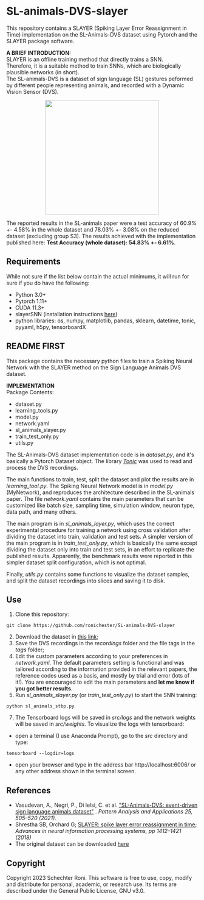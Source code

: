 # SL-animals-DVS-slayer
This repository contains a SLAYER (Spiking Layer Error Reassignment in Time) implementation on the SL-Animals-DVS dataset using Pytorch and the SLAYER package software.

**A BRIEF INTRODUCTION:**  
SLAYER is an offline training method that directly trains a SNN.  
Therefore, it is a suitable method to train SNNs, which are biologically plausible networks (in short).  
The SL-animals-DVS is a dataset of sign language (SL) gestures peformed by different people representing animals, and recorded with a Dynamic Vision Sensor (DVS).  

<p align="center">
<img src="https://media.springernature.com/lw685/springer-static/image/art%3A10.1007%2Fs10044-021-01011-w/MediaObjects/10044_2021_1011_Fig4_HTML.png" width="300px></p>

<p align="center"> </p>  

The reported results in the SL-animals paper were a test accuracy of 60.9% +- 4.58% in the whole dataset and 78.03% +- 3.08% on the reduced dataset (excluding group S3). The results achieved with the implementation published here: **Test Accuracy (whole dataset): 54.83% +- 6.61%**.  
           
## Requirements
While not sure if the list below contain the actual minimums, it will run for sure if you do have the following:
- Python 3.0+
- Pytorch 1.11+
- CUDA 11.3+
- slayerSNN (installation instructions [here](https://github.com/bamsumit/slayerPytorch))
- python libraries: os, numpy, matplotlib, pandas, sklearn, datetime, tonic, pyyaml, h5py, tensorboardX

## README FIRST
This package contains the necessary python files to train a Spiking Neural Network with the SLAYER method on the Sign Language Animals DVS dataset. 

**IMPLEMENTATION**  
Package Contents:  
- dataset.py
- learning_tools.py
- model.py
- network.yaml
- sl_animals_slayer.py
- train_test_only.py
- utils.py

The SL-Animals-DVS dataset implementation code is in *dataset.py*, and it's basically a Pytorch Dataset object. The library [*Tonic*](https://tonic.readthedocs.io/en/latest/index.html#) was used to read and process the DVS recordings.  

The main functions to train, test, split the dataset and plot the results are in *learning_tool.py*. The Spiking Neural Network model is in *model.py* (MyNetwork), and reproduces the architecture described in the SL-animals paper. The file *network.yaml* contains the main parameters that can be customized like batch size, sampling time, simulation window, neuron type, data path, and many others.  

 The main program is in *sl_animals_layer.py*, which uses the correct experimental procedure for training a network using cross validation after dividing the dataset into train, validation and test sets. A simpler version of the main program is in *train_test_only.py*, which is basically the same except dividing the dataset only into train and test sets, in an effort to replicate the published results. Apparently, the benchmark results were reported in this simpler dataset split configuration, which is not optimal.  

 Finally, *utils.py* contains some functions to visualize the dataset samples, and split the dataset recordings into slices and saving it to disk.

## Use
1. Clone this repository:
```
git clone https://github.com/ronichester/SL-animals-DVS-slayer
```
2. Download the dataset in [this link](http://www2.imse-cnm.csic.es/neuromorphs/index.php/SL-ANIMALS-DVS-Database);
3. Save the DVS recordings in the *recordings* folder and the file tags in the *tags* folder;
4. Edit the custom parameters according to your preferences in *network.yaml*. The default parameters setting is functional and was tailored according to the information provided in the relevant papers, the reference codes used as a basis, and mostly by trial and error (lots of it!). You are encouraged to edit the main parameters and **let me know if you got better results**.
6. Run *sl_animals_slayer.py* (or *train_test_only.py*) to start the SNN training:
```
python sl_animals_stbp.py
```
7. The Tensorboard logs will be saved in *src/logs* and the network weights will be saved in *src/weights*. To visualize the logs with tensorboard:
  - open a terminal (I use Anaconda Prompt), go to the *src* directory and type:
```
tensorboard --logdir=logs
```
  - open your browser and type in the address bar http://localhost:6006/ or any other address shown in the terminal screen.
  

## References 
- Vasudevan, A., Negri, P., Di Ielsi, C. et al. ["SL-Animals-DVS: event-driven sign language animals dataset"](https://doi.org/10.1007/s10044-021-01011-w) . *Pattern Analysis and Applications 25, 505–520 (2021)*. 
- Shrestha SB, Orchard G; [SLAYER: spike layer error reassignment in time](https://arxiv.org/pdf/1810.08646); *Advances in neural information processing systems, pp 1412–1421 (2018)*
- The original dataset can be downloaded [here](http://www2.imse-cnm.csic.es/neuromorphs/index.php/SL-ANIMALS-DVS-Database)

## Copyright
Copyright 2023 Schechter Roni. This software is free to use, copy, modify and distribute for personal, academic, or research use. Its terms are described under the General Public License, GNU v3.0.
